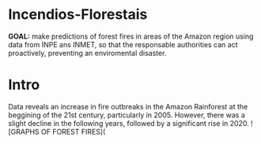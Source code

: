 # Incendios-Florestais
**GOAL:** make predictions of forest fires in areas of the Amazon region using data from INPE ans INMET, so that the responsable authorities can act proactively, preventing an enviromental disaster.

# Intro
Data reveals an increase in fire outbreaks in the Amazon Rainforest at the beggining of the 21st century, particularly in 2005. However, there was a slight decline in the following years, followed by a significant rise in 2020.
![GRAPHS OF FOREST FIRES](
